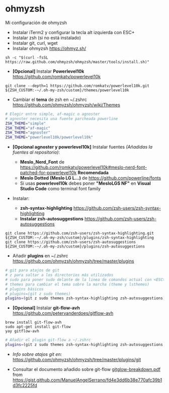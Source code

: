 # ohmyzsh
Mi configuración de ohmyzsh

- Instalar iTerm2 y configurar la tecla alt izquierda con ESC+
- Instalar zsh (si no está instalado)
- Instalar git, curl, wget
- Instalar ohmyzsh <https://ohmyz.sh/>
```shell 
sh -c "$(curl -fsSL https://raw.github.com/ohmyzsh/ohmyzsh/master/tools/install.sh)"
```
- **[Opcional]** Instalar **Powerlevel10k** <https://github.com/romkatv/powerlevel10k>
~~~shell
git clone --depth=1 https://github.com/romkatv/powerlevel10k.git ${ZSH_CUSTOM:-~/.oh-my-zsh/custom}/themes/powerlevel10k
~~~

- Cambiar el **tema** de zsh en ~/.zshrc <https://github.com/ohmyzsh/ohmyzsh/wiki/Themes>

```bash
# Elegir entre simple, af-magic o agnoster
# agnoster necesita una fuente parcheada powerline
ZSH_THEME="simple"
ZSH_THEME="af-magic"
ZSH_THEME="agnoster"
ZSH_THEME="powerlevel10k/powerlevel10k"
```
- **[Opcional agnoster y powerlevel10k]** Instalar fuentes *(Añadidas la fuentes al repositorio)*: 
    + **Meslo_Nerd_Font** de <https://github.com/romkatv/powerlevel10k#meslo-nerd-font-patched-for-powerlevel10k> **Recomendada**
    + **Meslo Dotted (Meslo LG L...)** de <https://github.com/powerline/fonts> 
    + Si usas **powerlevel10k** debes poner **"MesloLGS NF"** en **Visual Studio Code** como terminal font family

- Instalar:

    + **zsh-syntax-highlighting** <https://github.com/zsh-users/zsh-syntax-highlighting>
    + **Instalar zsh-autosuggestions** <https://github.com/zsh-users/zsh-autosuggestions>

```shell 
git clone https://github.com/zsh-users/zsh-syntax-highlighting.git ${ZSH_CUSTOM:-~/.oh-my-zsh/custom}/plugins/zsh-syntax-highlighting
git clone https://github.com/zsh-users/zsh-autosuggestions ${ZSH_CUSTOM:-~/.oh-my-zsh/custom}/plugins/zsh-autosuggestions
```

- Añadir **plugins** en ~/.zshrc <https://github.com/ohmyzsh/ohmyzsh/tree/master/plugins>

```bash
# git para atajos de git 
# z para saltar a los directorios más utilizados
# sudo para poner sudo delante de la linea de comandos actual con <ESC><ESC>
# themes para cambiar el tema sobre la marcha (theme y lsthemes)
# plugins básicos
# plugins=(git z sudo themes)
plugins=(git z sudo themes zsh-syntax-highlighting zsh-autosuggestions)
```
- **[Opcional]** Instalar **git-flow-avh** <https://github.com/petervanderdoes/gitflow-avh>

```shell 
brew install git-flow-avh
sudo apt-get install git-flow
yay gitflow-avh
```
```bash
# Añadir el plugin git-flow a ~/.zshrc
plugins=(git z sudo themes zsh-syntax-highlighting zsh-autosuggestions git-flow)
```

- _Info sobre atajos git en:_ <https://github.com/ohmyzsh/ohmyzsh/tree/master/plugins/git>

- Consultar el documento añadido sobre git-flow [gitglow-breakdown.pdf](https://github.com/ManuelAngelSerrano/ohmyzsh/blob/master/gitflow-breakdown.pdf) from <https://gist.github.com/ManuelAngelSerrano/fd4e3dd6b38e770afc39b1d3fc2225fd>

